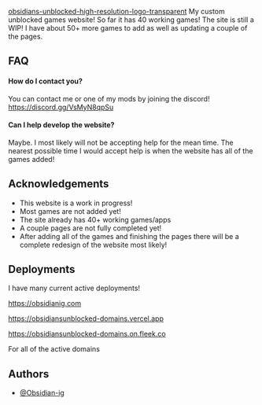 [obsidians-unblocked-high-resolution-logo-transparent](https://github.com/Obsidian-ig/ObsidiansUnblocked/assets/149707463/ae73076b-d498-4de7-94a9-5e5307a71e19)
My custom unblocked games website! So far it has 40 working games!
The site is still a WIP! I have about 50+ more games to add as well as updating a couple of the pages.


## FAQ

#### How do I contact you?

You can contact me or one of my mods by joining the discord!
https://discord.gg/VsMyN8qpSu

#### Can I help develop the website?

Maybe. I most likely will not be accepting help for the mean time. The nearest possible time I would accept help is when the website has all of the games added!


## Acknowledgements

 - This website is a work in progress!
 - Most games are not added yet!
 - The site already has 40+ working games/apps
 - A couple pages are not fully completed yet!
 - After adding all of the games and finishing the pages there will be a complete redesign of the website most likely!


## Deployments

I have many current active deployments!

https://obsidianig.com 

https://obsidiansunblocked-domains.vercel.app

https://obsidiansunblocked-domains.on.fleek.co 

For all of the active domains


## Authors

- [@Obsidian-ig](https://www.github.com/obsidian-ig)
